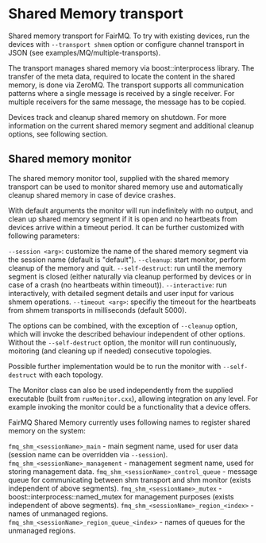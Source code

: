 # Shared Memory transport

Shared memory transport for FairMQ. To try with existing devices, run the devices with `--transport shmem` option or configure channel transport in JSON (see examples/MQ/multiple-transports).

The transport manages shared memory via boost::interprocess library. The transfer of the meta data, required to locate the content in the shared memory, is done via ZeroMQ. The transport supports all communication patterns where a single message is received by a single receiver. For multiple receivers for the same message, the message has to be copied.

Devices track and cleanup shared memory on shutdown. For more information on the current shared memory segment and additional cleanup options, see following section.

## Shared memory monitor

The shared memory monitor tool, supplied with the shared memory transport can be used to monitor shared memory use and automatically cleanup shared memory in case of device crashes.

With default arguments the monitor will run indefinitely with no output, and clean up shared memory segment if it is open and no heartbeats from devices arrive within a timeout period. It can be further customized with following parameters:

  `--session <arg>`: customize the name of the shared memory segment via the session name (default is "default").
  `--cleanup`: start monitor, perform cleanup of the memory and quit.
  `--self-destruct`: run until the memory segment is closed (either naturally via cleanup performed by devices or in case of a crash (no heartbeats within timeout)).
  `--interactive`: run interactively, with detailed segment details and user input for various shmem operations.
  `--timeout <arg>`: specifiy the timeout for the heartbeats from shmem transports in milliseconds (default 5000).

The options can be combined, with the exception of `--cleanup` option, which will invoke the described behaviour independent of other options.
Without the `--self-destruct` option, the monitor will run continuously, moitoring (and cleaning up if needed) consecutive topologies.

Possible further implementation would be to run the monitor with `--self-destruct` with each topology.

The Monitor class can also be used independently from the supplied executable (built from `runMonitor.cxx`), allowing integration on any level. For example invoking the monitor could be a functionality that a device offers.

FairMQ Shared Memory currently uses following names to register shared memory on the system:

`fmq_shm_<sessionName>_main` - main segment name, used for user data (session name can be overridden via `--session`).
`fmq_shm_<sessionName>_management` - management segment name, used for storing management data.
`fmq_shm_<sessionName>_control_queue` - message queue for communicating between shm transport and shm monitor (exists independent of above segments).
`fmq_shm_<sessionName>_mutex` - boost::interprocess::named_mutex for management purposes (exists independent of above segments).
`fmq_shm_<sessionName>_region_<index>` - names of unmanaged regions.
`fmq_shm_<sessionName>_region_queue_<index>` - names of queues for the unmanaged regions.
